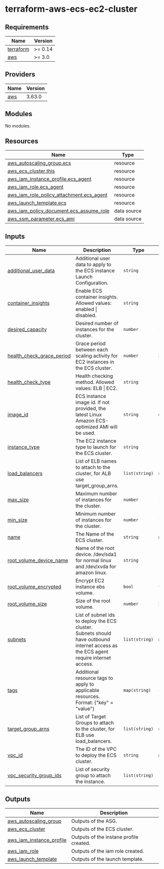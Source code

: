 # terraform-aws-ecs-ec2-cluster

<!-- BEGINNING OF PRE-COMMIT-TERRAFORM DOCS HOOK -->
## Requirements

| Name | Version |
|------|---------|
| <a name="requirement_terraform"></a> [terraform](#requirement\_terraform) | >= 0.14 |
| <a name="requirement_aws"></a> [aws](#requirement\_aws) | >= 3.0 |

## Providers

| Name | Version |
|------|---------|
| <a name="provider_aws"></a> [aws](#provider\_aws) | 3.63.0 |

## Modules

No modules.

## Resources

| Name | Type |
|------|------|
| [aws_autoscaling_group.ecs](https://registry.terraform.io/providers/hashicorp/aws/latest/docs/resources/autoscaling_group) | resource |
| [aws_ecs_cluster.this](https://registry.terraform.io/providers/hashicorp/aws/latest/docs/resources/ecs_cluster) | resource |
| [aws_iam_instance_profile.ecs_agent](https://registry.terraform.io/providers/hashicorp/aws/latest/docs/resources/iam_instance_profile) | resource |
| [aws_iam_role.ecs_agent](https://registry.terraform.io/providers/hashicorp/aws/latest/docs/resources/iam_role) | resource |
| [aws_iam_role_policy_attachment.ecs_agent](https://registry.terraform.io/providers/hashicorp/aws/latest/docs/resources/iam_role_policy_attachment) | resource |
| [aws_launch_template.ecs](https://registry.terraform.io/providers/hashicorp/aws/latest/docs/resources/launch_template) | resource |
| [aws_iam_policy_document.ecs_assume_role](https://registry.terraform.io/providers/hashicorp/aws/latest/docs/data-sources/iam_policy_document) | data source |
| [aws_ssm_parameter.ecs_ami](https://registry.terraform.io/providers/hashicorp/aws/latest/docs/data-sources/ssm_parameter) | data source |

## Inputs

| Name | Description | Type | Default | Required |
|------|-------------|------|---------|:--------:|
| <a name="input_additional_user_data"></a> [additional\_user\_data](#input\_additional\_user\_data) | Additional user data to apply to the ECS instance Launch Configuration. | `string` | `""` | no |
| <a name="input_container_insights"></a> [container\_insights](#input\_container\_insights) | Enable ECS container insights. Allowed values: enabled \| disabled. | `string` | `"enabled"` | no |
| <a name="input_desired_capacity"></a> [desired\_capacity](#input\_desired\_capacity) | Desired number of instances for the cluster. | `number` | `1` | no |
| <a name="input_health_check_grace_period"></a> [health\_check\_grace\_period](#input\_health\_check\_grace\_period) | Grace period between each scaling activity for EC2 instances in the ECS cluster. | `number` | `300` | no |
| <a name="input_health_check_type"></a> [health\_check\_type](#input\_health\_check\_type) | Health checking method. Allowed values: ELB \| EC2. | `string` | `"EC2"` | no |
| <a name="input_image_id"></a> [image\_id](#input\_image\_id) | ECS instance image id. If not provided, the latest Linux Amazon ECS-optimized AMI will be used. | `string` | `null` | no |
| <a name="input_instance_type"></a> [instance\_type](#input\_instance\_type) | The EC2 instance type to launch for the ECS cluster. | `string` | `"t3.micro"` | no |
| <a name="input_load_balancers"></a> [load\_balancers](#input\_load\_balancers) | List of ELB names to attach to the cluster, for ALB use target\_group\_arns. | `list(string)` | `null` | no |
| <a name="input_max_size"></a> [max\_size](#input\_max\_size) | Maximum number of instances for the cluster. | `number` | `1` | no |
| <a name="input_min_size"></a> [min\_size](#input\_min\_size) | Minimum number of instances for the cluster. | `number` | `1` | no |
| <a name="input_name"></a> [name](#input\_name) | The Name of the ECS cluster. | `string` | n/a | yes |
| <a name="input_root_volume_device_name"></a> [root\_volume\_device\_name](#input\_root\_volume\_device\_name) | Name of the root device. /dev/sda1 for normal linux and /dev/xvda for amazon linux. | `string` | `"/dev/xvda"` | no |
| <a name="input_root_volume_encrypted"></a> [root\_volume\_encrypted](#input\_root\_volume\_encrypted) | Encrypt EC2 instance ebs volume. | `bool` | `true` | no |
| <a name="input_root_volume_size"></a> [root\_volume\_size](#input\_root\_volume\_size) | Size of the root volume. | `number` | `30` | no |
| <a name="input_subnets"></a> [subnets](#input\_subnets) | List of subnet ids to deploy the ECS cluster.<br>Subnets should have outbound internet access as the ECS agent require internet access. | `list(string)` | n/a | yes |
| <a name="input_tags"></a> [tags](#input\_tags) | Additional resource tags to apply to applicable resources. Format: {"key" = "value"} | `map(string)` | `{}` | no |
| <a name="input_target_group_arns"></a> [target\_group\_arns](#input\_target\_group\_arns) | List of Target Groups to attach to the cluster, for ELB use load\_balancers. | `list(string)` | `null` | no |
| <a name="input_vpc_id"></a> [vpc\_id](#input\_vpc\_id) | The ID of the VPC to deploy the ECS cluster. | `string` | n/a | yes |
| <a name="input_vpc_security_group_ids"></a> [vpc\_security\_group\_ids](#input\_vpc\_security\_group\_ids) | List of security group to attach the instance. | `list(string)` | `[]` | no |

## Outputs

| Name | Description |
|------|-------------|
| <a name="output_aws_autoscaling_group"></a> [aws\_autoscaling\_group](#output\_aws\_autoscaling\_group) | Outputs of the ASG. |
| <a name="output_aws_ecs_cluster"></a> [aws\_ecs\_cluster](#output\_aws\_ecs\_cluster) | Outputs of the ECS cluster. |
| <a name="output_aws_iam_instance_profile"></a> [aws\_iam\_instance\_profile](#output\_aws\_iam\_instance\_profile) | Outputs of the instane profile created. |
| <a name="output_aws_iam_role"></a> [aws\_iam\_role](#output\_aws\_iam\_role) | Outputs of the iam role created. |
| <a name="output_aws_launch_template"></a> [aws\_launch\_template](#output\_aws\_launch\_template) | Outputs of the launch template. |
<!-- END OF PRE-COMMIT-TERRAFORM DOCS HOOK -->
